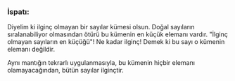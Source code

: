### İspatı:
Diyelim ki ilginç olmayan bir sayılar kümesi olsun. Doğal sayıların sıralanabiliyor olmasından ötürü bu kümenin en küçük elemanı vardır. "İlginç olmayan sayıların en küçüğü"! Ne kadar ilginç! Demek ki bu sayı o kümenin elemanı değildir.

Aynı mantığın tekrarlı uygulanmasıyla, bu kümenin hiçbir elemanı olamayacağından, bütün sayılar ilginçtir.
